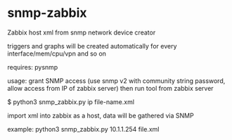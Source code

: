 snmp-zabbix
===========

Zabbix host xml from snmp network device creator

triggers and graphs will be created automatically for every interface/mem/cpu/vpn and so on

requires: pysnmp

usage: grant SNMP access (use snmp v2 with community string password, allow access from IP of zabbix server) then run tool from zabbix server

$ python3 snmp_zabbix.py ip file-name.xml

import xml into zabbix as a host, data will be gathered via SNMP

example: python3 snmp_zabbix.py 10.1.1.254 file.xml
